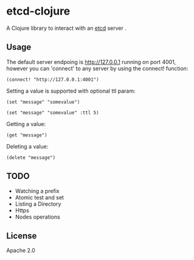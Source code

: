 # etcd-clojure

A Clojure library to interact with an [etcd](https://github.com/coreos/etcd) server .

## Usage

The default server endpoing is http://127.0.0.1 running on port 4001, however you can 'connect' to any server by using the connect! function:

	(connect! "http://127.0.0.1:4001")

Setting a value is supported with optional ttl param:

	(set "message" "somevalue")

	(set "message" "somevalue" :ttl 5)

Getting a value:

	(get "message")

Deleting a value:

	(delete "message")

## TODO

- Watching a prefix
- Atomic test and set
- Listing a Directory
- Https
- Nodes operations


## License

Apache 2.0
